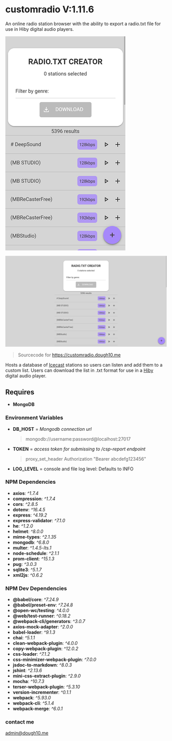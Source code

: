 # customradio V:1.11.6

An online radio station browser with the ability to export a radio.txt file for use in Hiby digital audio players.

![Mobile](src/screenshots/375x667.png)

![desktop](src/screenshots/1280x720.png)

> Sourcecode for <https://customradio.dough10.me>

Hosts a database of [Icecast](https://icecast.org/) stations so users can listen and add them to a custom list. Users can download the list in .txt format for use in a [Hiby](https://store.hiby.com/) digital audio player.

## Requires

- **MongoDB**

### Environment Variables

- **DB_HOST** = *Mongodb connection url*
    > mongodb://username:password@localhost:27017
- **TOKEN** = *access token for submissing to /csp-report endpoint*
    > proxy_set_header Authorization "Bearer abcdefg123456"
- **LOG_LEVEL** = console and file log level: Defaults to INFO

### NPM Dependencies

- **axios**: *^1.7.4*
- **compression**: *^1.7.4*
- **cors**: *^2.8.5*
- **dotenv**: *^16.4.5*
- **express**: *^4.19.2*
- **express-validator**: *^7.1.0*
- **he**: *^1.2.0*
- **helmet**: *^8.0.0*
- **mime-types**: *^2.1.35*
- **mongodb**: *^6.8.0*
- **multer**: *^1.4.5-lts.1*
- **node-schedule**: *^2.1.1*
- **prom-client**: *^15.1.3*
- **pug**: *^3.0.3*
- **sqlite3**: *^5.1.7*
- **xml2js**: *^0.6.2*

### NPM Dev Dependencies

- **@babel/core**: *^7.24.9*
- **@babel/preset-env**: *^7.24.8*
- **@open-wc/testing**: *^4.0.0*
- **@web/test-runner**: *^0.18.2*
- **@webpack-cli/generators**: *^3.0.7*
- **axios-mock-adapter**: *^2.0.0*
- **babel-loader**: *^9.1.3*
- **chai**: *^5.1.1*
- **clean-webpack-plugin**: *^4.0.0*
- **copy-webpack-plugin**: *^12.0.2*
- **css-loader**: *^7.1.2*
- **css-minimizer-webpack-plugin**: *^7.0.0*
- **jsdoc-to-markdown**: *^8.0.3*
- **jshint**: *^2.13.6*
- **mini-css-extract-plugin**: *^2.9.0*
- **mocha**: *^10.7.3*
- **terser-webpack-plugin**: *^5.3.10*
- **version-incrementer**: *^0.1.1*
- **webpack**: *^5.93.0*
- **webpack-cli**: *^5.1.4*
- **webpack-merge**: *^6.0.1*

### contact me

<admin@dough10.me>
